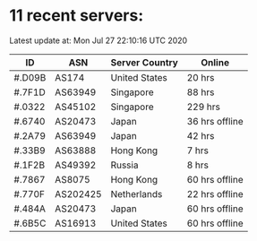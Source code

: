 # 11 recent servers:

Latest update at: Mon Jul 27 22:10:16 UTC 2020

| ID | ASN | Server Country | Online |
| -- | --- | -------------- | ------ |
| #.D09B | AS174 | United States | 20 hrs |
| #.7F1D | AS63949 | Singapore | 88 hrs |
| #.0322 | AS45102 | Singapore | 229 hrs |
| #.6740 | AS20473 | Japan | 36 hrs offline |
| #.2A79 | AS63949 | Japan | 42 hrs |
| #.33B9 | AS63888 | Hong Kong | 7 hrs |
| #.1F2B | AS49392 | Russia | 8 hrs |
| #.7867 | AS8075 | Hong Kong | 60 hrs offline |
| #.770F | AS202425 | Netherlands | 22 hrs offline |
| #.484A | AS20473 | Japan | 60 hrs offline |
| #.6B5C | AS16913 | United States | 60 hrs offline |

